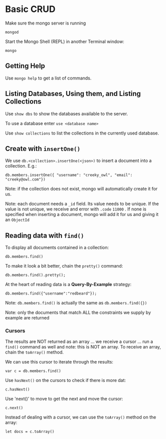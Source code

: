 # Basic CRUD

Make sure the mongo server is running

```terminal
mongod
```

Start the Mongo Shell (REPL) in another Terminal window:

```terminal
mongo
```

## Getting Help

Use `mongo help` to get a list of commands.


## Listing Databases, Using them, and Listing Collections

Use `show dbs` to show the databases available to the server.

To use a database enter `use <database name>`

Use `show collections` to list the collections in the currently used database.


## Create with `insertOne()`

We use `db.<collection>.insertOne(<json>)` to insert a document into a collection. E.g.:

```shell
db.members.insertOne({ "username": "creeky_owl", "email": "creeky@owl.com"})
```

Note: if the collection does not exist, mongo will automatically create it for us.

Note: each document needs a `_id` field. Its value needs to be unique. If the value is not unique, we receive and error with `.code` `11000` . If none is specified when inserting a document, mongo will add it for us and giving it an `ObjectId`

## Reading data with `find()`

To display all documents contained in a collection:

```shell
db.members.find()
```

To make it look a bit better, chain the `pretty()` command:

```shell
db.members.find().pretty();
```

At the heart of reading data is a **Query-By-Example** strategy:

```shell
db.members.find({"username":"redbeard"});
```

Note: `db.members.find()` is actually the same as `db.members.find({})`

Note: only the documents that match ALL the constraints we supply by example are returned

### Cursors

The results are NOT returned as an array ... we receive a cursor ... run a `find()` command as well and note: this is NOT an array. To receive an array, chain the `toArray()` method.

We can use this cursor to iterate through the results:

```shell
var c = db.members.find()
```

Use `hasNext()` on the cursors to check if there is more dat:

```shell
c.hasNext()
```

Use 'next()' to move to get the next and move the cursor:

```shell
c.next()
```

Instead of dealing with a cursor, we can use the `toArray()` method on the array:

```shell
let docs = c.toArray()
```
